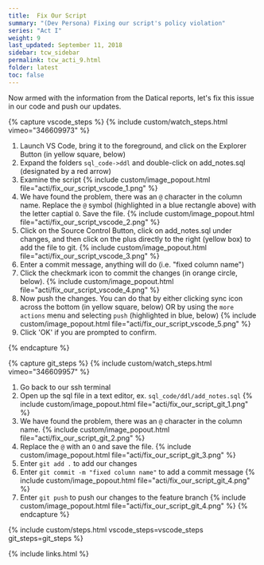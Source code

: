 ```yaml
---
title:  Fix Our Script
summary: "(Dev Persona) Fixing our script's policy violation"
series: "Act I"
weight: 9
last_updated: September 11, 2018
sidebar: tcw_sidebar
permalink: tcw_acti_9.html
folder: latest
toc: false
---
```


Now armed with the information from the Datical reports, let's fix this issue in our code and push our updates.

{% capture vscode_steps %}
{% include custom/watch_steps.html vimeo="346609973" %}
1. Launch VS Code, bring it to the foreground, and click on the Explorer Button (in yellow square, below)
2. Expand the folders `sql_code->ddl` and double-click on add_notes.sql (designated by a red arrow)
3. Examine the script 
   {% include custom/image_popout.html file="acti/fix_our_script_vscode_1.png" %}
4. We have found the problem, there was an `@` character in the column name. Replace the `@` symbol (highlighted in a blue rectangle above) with the letter captial `O`. Save the file.
   {% include custom/image_popout.html file="acti/fix_our_script_vscode_2.png" %}
5. Click on the Source Control Button, click on add_notes.sql under changes, and then click on the plus directly to the right (yellow box) to add the file to git.
   {% include custom/image_popout.html file="acti/fix_our_script_vscode_3.png" %}
6. Enter a commit message, anything will do (i.e. "fixed column name")
7. Click the checkmark icon to commit the changes (in orange circle, below).
   {% include custom/image_popout.html file="acti/fix_our_script_vscode_4.png" %}
8. Now push the changes. You can do that by either clicking sync icon across the bottom (in yellow square, below) OR by using the `more actions` menu and selecting `push` (highlighted in blue, below)
   {% include custom/image_popout.html file="acti/fix_our_script_vscode_5.png" %}
9. Click 'OK' if you are prompted to confirm.

{% endcapture %}

{% capture git_steps %}
{% include custom/watch_steps.html vimeo="346609957" %}
1. Go back to our ssh terminal
2. Open up the sql file in a text editor, ex. `sql_code/ddl/add_notes.sql`
   {% include custom/image_popout.html file="acti/fix_our_script_git_1.png" %}
3. We have found the problem, there was an `@` character in the column name.
   {% include custom/image_popout.html file="acti/fix_our_script_git_2.png" %}
4. Replace the `@` with an `O` and save the file.
   {% include custom/image_popout.html file="acti/fix_our_script_git_3.png" %}
5. Enter `git add .` to add our changes
6. Enter `git commit -m "fixed column name"` to add a commit message
   {% include custom/image_popout.html file="acti/fix_our_script_git_4.png" %}
7. Enter `git push` to push our changes to the feature branch
   {% include custom/image_popout.html file="acti/fix_our_script_git_4.png" %}
{% endcapture %}

{% include custom/steps.html vscode_steps=vscode_steps git_steps=git_steps %}

{% include links.html %}
